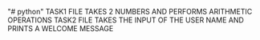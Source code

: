 "# python" 
TASK1 FILE TAKES 2 NUMBERS AND PERFORMS ARITHMETIC OPERATIONS 
TASK2 FILE TAKES THE INPUT OF THE USER NAME AND PRINTS A WELCOME MESSAGE
